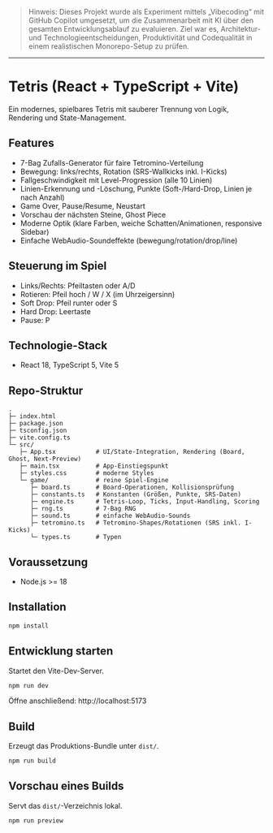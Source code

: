> Hinweis:
> Dieses Projekt wurde als Experiment mittels „Vibecoding“ mit GitHub Copilot umgesetzt, um die Zusammenarbeit mit KI über den gesamten Entwicklungsablauf zu evaluieren.
> Ziel war es, Architektur- und Technologieentscheidungen, Produktivität und Codequalität in einem realistischen Monorepo-Setup zu prüfen.

---

# Tetris (React + TypeScript + Vite)

Ein modernes, spielbares Tetris mit sauberer Trennung von Logik, Rendering und State-Management.

## Features
- 7-Bag Zufalls-Generator für faire Tetromino-Verteilung
- Bewegung: links/rechts, Rotation (SRS-Wallkicks inkl. I-Kicks)
- Fallgeschwindigkeit mit Level-Progression (alle 10 Linien)
- Linien-Erkennung und -Löschung, Punkte (Soft-/Hard-Drop, Linien je nach Anzahl)
- Game Over, Pause/Resume, Neustart
- Vorschau der nächsten Steine, Ghost Piece
- Moderne Optik (klare Farben, weiche Schatten/Animationen, responsive Sidebar)
- Einfache WebAudio-Soundeffekte (bewegung/rotation/drop/line)

## Steuerung im Spiel
- Links/Rechts: Pfeiltasten oder A/D
- Rotieren: Pfeil hoch / W / X (im Uhrzeigersinn)
- Soft Drop: Pfeil runter oder S
- Hard Drop: Leertaste
- Pause: P

## Technologie-Stack
- React 18, TypeScript 5, Vite 5

## Repo-Struktur
```
.
├─ index.html
├─ package.json
├─ tsconfig.json
├─ vite.config.ts
└─ src/
   ├─ App.tsx           # UI/State-Integration, Rendering (Board, Ghost, Next-Preview)
   ├─ main.tsx          # App-Einstiegspunkt
   ├─ styles.css        # moderne Styles
   └─ game/             # reine Spiel-Engine
      ├─ board.ts       # Board-Operationen, Kollisionsprüfung
      ├─ constants.ts   # Konstanten (Größen, Punkte, SRS-Daten)
      ├─ engine.ts      # Tetris-Loop, Ticks, Input-Handling, Scoring
      ├─ rng.ts         # 7-Bag RNG
      ├─ sound.ts       # einfache WebAudio-Sounds
      ├─ tetromino.ts   # Tetromino-Shapes/Rotationen (SRS inkl. I-Kicks)
      └─ types.ts       # Typen
```

## Voraussetzung
- Node.js >= 18

## Installation
```cmd
npm install
```

## Entwicklung starten
Startet den Vite-Dev-Server.
```cmd
npm run dev
```
Öffne anschließend: http://localhost:5173

## Build
Erzeugt das Produktions-Bundle unter `dist/`.
```cmd
npm run build
```

## Vorschau eines Builds
Servt das `dist/`-Verzeichnis lokal.
```cmd
npm run preview
```
